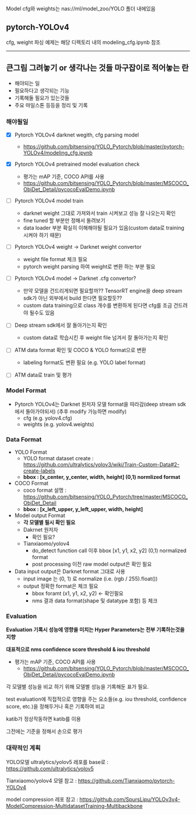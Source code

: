 Model cfg와 weights는 nas://ml/model_zoo/YOLO 폴더 내에있음

## pytorch-YOLOv4
cfg, weight 파싱 예제는 해당 디렉토리 내의 modeling_cfg.ipynb 참조

-------------------------------

## 큰그림 그려놓기 or 생각나는 것들 마구잡이로 적어놓는 란

- 해야되는 일
- 필요하다고 생각되는 기능
- 기록해둘 필요가 있는것들
- 주요 마일스톤 등등을 정리 및 기록

### 해야될일
- [x] Pytorch YOLOv4 darknet wegith, cfg parsing model
    - https://github.com/bitsensing/YOLO_Pytorch/blob/master/pytorch-YOLOv4/modeling_cfg.ipynb
- [x] Pytorch YOLOv4 pretrained model evaluation check
    - 평가는 mAP 기준, COCO API를 사용
    - https://github.com/bitsensing/YOLO_Pytorch/blob/master/MSCOCO_ObjDet_Detail/pycocoEvalDemo.ipynb
- [ ] Pytorch YOLOv4 model train
    - darknet weight 그대로 가져와서 train 시켜보고 성능 잘 나오는지 확인
    - fine tuned 할 부분만 정해서 돌려보기
    - data loader 부분 확실히 이해해야될 필요가 있음(custom data로 training 시켜야 하기 때문)
- [ ] Pytorch YOLOv4 weight -> Darknet weight convertor
    - weight file format 체크 필요
    - pytorch weight parsing 하여 weight로 변환 하는 부분 필요
- [ ] Pytorch YOLOv4 model -> Darknet .cfg convertor?
    - 만약 모델을 건드리게되면 필요할까?? TensorRT engine을 deep stream sdk가 아닌 외부에서 build 한다면 필요할듯??
    - custom data training으로 class 개수를 변환하게 된다면 cfg를 조금 건드려야 될수도 있음
- [ ] Deep stream sdk에서 잘 돌아가는지 확인
    - custom data로 학습시킨 후 weight file 넘겨서 잘 돌아가는지 확인

- [ ] ATM data format 확인 및 COCO & YOLO format으로 변환
    - labeling format도 변환 필요 (e.g. YOLO label format)
- [ ] ATM data로 train 및 평가

### Model Format
- Pytorch YOLOv4는 Darknet 원저자 모델 format을 따라감(deep stream sdk에서 돌아가야되서) (추후 modify 가능하면 modify)
    - cfg (e.g. yolov4.cfg)
    - weights (e.g. yolov4.weights)

### Data Format
- YOLO Format
    - YOLO format dataset create : https://github.com/ultralytics/yolov3/wiki/Train-Custom-Data#2-create-labels
    - **bbox : [x_center, y_center, width, height] (0,1) normlized format**
- COCO Format
    - coco format 설명 : https://github.com/bitsensing/YOLO_Pytorch/tree/master/MSCOCO_ObjDet_Detail
    - **bbox : [x_left_upper, y_left_upper, width, height]**
- Model output Format
    - **각 모델별 필시 확인 필요**
    - Dakrnet 원저자
        - 확인 필요?
    - Tianxiaomo/yolov4
        - do_detect function call 이후 bbox [x1, y1, x2, y2] (0,1) normalized format
        - post processing 이전 raw model output은 확인 필요
- Data input output은 Darknet format 그대로 사용
    - input image 는 (0, 1) 로 normalize (i.e. (rgb / 255).float())
    - output 정확한 format은 체크 필요
        - bbox foramt (x1, y1, x2, y2) <- 확인필요
        - nms 결과 data format(shape 및 datatype 포함) 등 체크 

### Evaluation
**Evaluation 기록시 성능에 영향을 미치는 Hyper Parameters는 전부 기록하는것을 지향**

**대표적으로 nms confidence score threshold & iou threshold**

- 평가는 mAP 기준, COCO API를 사용
    - https://github.com/bitsensing/YOLO_Pytorch/blob/master/MSCOCO_ObjDet_Detail/pycocoEvalDemo.ipynb

각 모델별 성능을 비교 하기 위해 모델별 성능을 기록해둔 표가 필요.

test evaluation에 직접적으로 영향을 주는 요소들(e.g. iou threshold, confidence score, etc.)을 정해두거나 혹은 기록하여 비교

katib가 정상작동하면 katib를 이용

그전에는 기준을 정해서 손으로 평가

### 대략적인 계획
YOLO모델 ultralytics/yolov5 레포를 base로 : https://github.com/ultralytics/yolov5

Tianxiaomo/yolov4 모델 참고 : https://github.com/Tianxiaomo/pytorch-YOLOv4

model compression 레포 참고  : https://github.com/SpursLipu/YOLOv3v4-ModelCompression-MultidatasetTraining-Multibackbone
